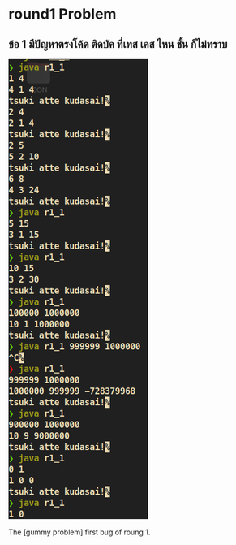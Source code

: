 # round1 Problem
## ข้อ 1 มีปัญหาตรงโค้ด ติดบัค ที่เทส เคส ไหน ชั้น ก็ไม่ทราบ

![gummy_problem](../src/r1_p1_run.jpg )

<span class="caption">The [gummy problem] first bug of roung 1.</span>
